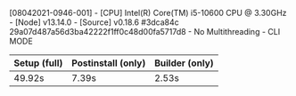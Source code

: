 [08042021-0946-001]
    - [CPU] Intel(R) Core(TM) i5-10600 CPU @ 3.30GHz
    - [Node] v13.14.0
    - [Source] v0.18.6 #3dca84c 29a07d487a56d3ba42222f1ff0c48d00fa5717d8
      - No Multithreading
      - CLI MODE
  
| Setup (full) | Postinstall (only) | Builder (only) |
|--|--|--|
| 49.92s | 7.39s | 2.53s |